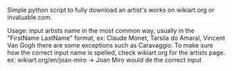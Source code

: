 Simple python script to fully download an artist's works on wikiart.org or invaluable.com.

Usage: input artists name in the most common way, usually in the "FirstName LastName" format, ex: Claude Monet, Tarsila do Amaral, Vincent Van Gogh
there are some exceptions such as Caravaggio.
To make sure how the correct input name is spelled, check wikiart.org for the artists page. ex: wikiart.org/en/joan-miro -> Joan Miro would de the correct input
